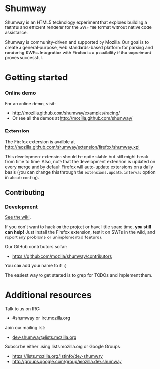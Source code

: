 # Shumway


Shumway is an HTML5 technology experiment that explores building a faithful
and efficient renderer for the SWF file format without native code
assistance.

Shumway is community-driven and supported by Mozilla. Our goal is to
create a general-purpose, web standards-based platform for parsing and
rendering SWFs. Integration with Firefox is a possibility if the experiment
proves successful.

# Getting started

### Online demo

For an online demo, visit:

+ http://mozilla.github.com/shumway/examples/racing/
+ Or see all the demos at http://mozilla.github.com/shumway/

### Extension

The Firefox extension is availble at http://mozilla.github.com/shumway/extension/firefox/shumway.xpi

This development extension should be quite stable but still might break from time to time.
Also, note that the development extension is updated on every merge and by default Firefox will
auto-update extensions on a daily basis (you can change this through the 
`extensions.update.interval` option in `about:config`).

## Contributing

### Development
[See the wiki](https://github.com/mozilla/shumway/wiki).

If you don't want to hack on the project or have little spare time, __you still
can help!__ Just install the Firefox extension, test it on SWFs in the wild,
and report any problems or unimplemented features.

Our GitHub contributors so far:

+ https://github.com/mozilla/shumway/contributors

You can add your name to it! :)

The easiest way to get started is to grep for TODOs and implement them.

# Additional resources

Talk to us on IRC:

+ #shumway on irc.mozilla.org

Join our mailing list:

+ dev-shumway@lists.mozilla.org

Subscribe either using lists.mozilla.org or Google Groups: 
  
+ https://lists.mozilla.org/listinfo/dev-shumway
+ http://groups.google.com/group/mozilla.dev.shumway
